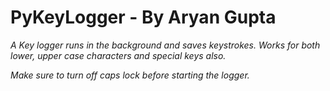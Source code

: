 # PyKeyLogger - By Aryan Gupta
*A Key logger runs in the background and saves keystrokes.*
*Works for both lower, upper case characters and special keys also.*

*Make sure to turn off caps lock before starting the logger.*

